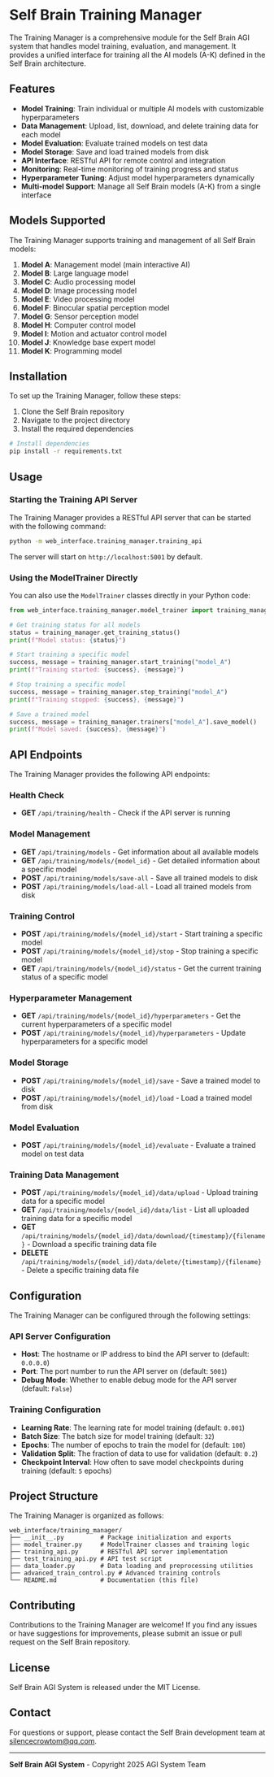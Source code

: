 # Self Brain Training Manager

The Training Manager is a comprehensive module for the Self Brain AGI system that handles model training, evaluation, and management. It provides a unified interface for training all the AI models (A-K) defined in the Self Brain architecture.

## Features

- **Model Training**: Train individual or multiple AI models with customizable hyperparameters
- **Data Management**: Upload, list, download, and delete training data for each model
- **Model Evaluation**: Evaluate trained models on test data
- **Model Storage**: Save and load trained models from disk
- **API Interface**: RESTful API for remote control and integration
- **Monitoring**: Real-time monitoring of training progress and status
- **Hyperparameter Tuning**: Adjust model hyperparameters dynamically
- **Multi-model Support**: Manage all Self Brain models (A-K) from a single interface

## Models Supported

The Training Manager supports training and management of all Self Brain models:

1. **Model A**: Management model (main interactive AI)
2. **Model B**: Large language model
3. **Model C**: Audio processing model
4. **Model D**: Image processing model
5. **Model E**: Video processing model
6. **Model F**: Binocular spatial perception model
7. **Model G**: Sensor perception model
8. **Model H**: Computer control model
9. **Model I**: Motion and actuator control model
10. **Model J**: Knowledge base expert model
11. **Model K**: Programming model

## Installation

To set up the Training Manager, follow these steps:

1. Clone the Self Brain repository
2. Navigate to the project directory
3. Install the required dependencies

```bash
# Install dependencies
pip install -r requirements.txt
```

## Usage

### Starting the Training API Server

The Training Manager provides a RESTful API server that can be started with the following command:

```bash
python -m web_interface.training_manager.training_api
```

The server will start on `http://localhost:5001` by default.

### Using the ModelTrainer Directly

You can also use the `ModelTrainer` classes directly in your Python code:

```python
from web_interface.training_manager.model_trainer import training_manager

# Get training status for all models
status = training_manager.get_training_status()
print(f"Model status: {status}")

# Start training a specific model
success, message = training_manager.start_training("model_A")
print(f"Training started: {success}, {message}")

# Stop training a specific model
success, message = training_manager.stop_training("model_A")
print(f"Training stopped: {success}, {message}")

# Save a trained model
success, message = training_manager.trainers["model_A"].save_model()
print(f"Model saved: {success}, {message}")
```


## API Endpoints

The Training Manager provides the following API endpoints:

### Health Check
- **GET** `/api/training/health` - Check if the API server is running

### Model Management
- **GET** `/api/training/models` - Get information about all available models
- **GET** `/api/training/models/{model_id}` - Get detailed information about a specific model
- **POST** `/api/training/models/save-all` - Save all trained models to disk
- **POST** `/api/training/models/load-all` - Load all trained models from disk

### Training Control
- **POST** `/api/training/models/{model_id}/start` - Start training a specific model
- **POST** `/api/training/models/{model_id}/stop` - Stop training a specific model
- **GET** `/api/training/models/{model_id}/status` - Get the current training status of a specific model

### Hyperparameter Management
- **GET** `/api/training/models/{model_id}/hyperparameters` - Get the current hyperparameters of a specific model
- **POST** `/api/training/models/{model_id}/hyperparameters` - Update hyperparameters for a specific model

### Model Storage
- **POST** `/api/training/models/{model_id}/save` - Save a trained model to disk
- **POST** `/api/training/models/{model_id}/load` - Load a trained model from disk

### Model Evaluation
- **POST** `/api/training/models/{model_id}/evaluate` - Evaluate a trained model on test data

### Training Data Management
- **POST** `/api/training/models/{model_id}/data/upload` - Upload training data for a specific model
- **GET** `/api/training/models/{model_id}/data/list` - List all uploaded training data for a specific model
- **GET** `/api/training/models/{model_id}/data/download/{timestamp}/{filename}` - Download a specific training data file
- **DELETE** `/api/training/models/{model_id}/data/delete/{timestamp}/{filename}` - Delete a specific training data file

## Configuration

The Training Manager can be configured through the following settings:

### API Server Configuration
- **Host**: The hostname or IP address to bind the API server to (default: `0.0.0.0`)
- **Port**: The port number to run the API server on (default: `5001`)
- **Debug Mode**: Whether to enable debug mode for the API server (default: `False`)

### Training Configuration
- **Learning Rate**: The learning rate for model training (default: `0.001`)
- **Batch Size**: The batch size for model training (default: `32`)
- **Epochs**: The number of epochs to train the model for (default: `100`)
- **Validation Split**: The fraction of data to use for validation (default: `0.2`)
- **Checkpoint Interval**: How often to save model checkpoints during training (default: `5` epochs)

## Project Structure

The Training Manager is organized as follows:

```
web_interface/training_manager/
├── __init__.py          # Package initialization and exports
├── model_trainer.py     # ModelTrainer classes and training logic
├── training_api.py      # RESTful API server implementation
├── test_training_api.py # API test script
├── data_loader.py       # Data loading and preprocessing utilities
├── advanced_train_control.py # Advanced training controls
└── README.md            # Documentation (this file)
```

## Contributing

Contributions to the Training Manager are welcome! If you find any issues or have suggestions for improvements, please submit an issue or pull request on the Self Brain repository.

## License

Self Brain AGI System is released under the MIT License.

## Contact

For questions or support, please contact the Self Brain development team at [silencecrowtom@qq.com](mailto:silencecrowtom@qq.com).

---
**Self Brain AGI System** - Copyright 2025 AGI System Team
